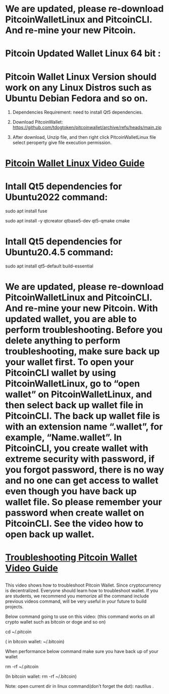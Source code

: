 # We are updated, please re-download PitcoinWalletLinux and PitcoinCLI. And re-mine your new Pitcoin. 
# Pitcoin Updated Wallet Linux 64 bit :

# Pitcoin Wallet Linux Version should work on any Linux Distros such as Ubuntu Debian Fedora and so on.

1. Dependencies Requirement: need to install Qt5 dependencies.

2. Download PitcoinWallet: 
https://github.com/tdogtoken/pitcoinwallet/archive/refs/heads/main.zip

3. After download, Unzip file, and then right click  PitcoinWalletLinux file select peroperty give file execution permission.

# <p> <a href="https://youtu.be/Zk-xp5xiiGY" target="_blank" class="button">Pitcoin Wallet Linux Video Guide</a></P>

# Intall Qt5 dependencies for Ubuntu2022 command:

sudo apt install fuse

sudo apt install -y qtcreator qtbase5-dev qt5-qmake cmake

# Intall Qt5 dependencies for Ubuntu20.4.5 command:

sudo apt install qt5-default build-essential


# We are updated, please re-download PitcoinWalletLinux and PitcoinCLI. And re-mine your new Pitcoin. With updated wallet, you are able to perform troubleshooting. Before you delete anything to perform troubleshooting, make sure back up your wallet first. To open your PitcoinCLI wallet by using PitcoinWalletLinux, go to “open wallet” on PitcoinWalletLinux, and then select back up wallet file in PitcoinCLI. The back up wallet file is with an extension name “.wallet”, for example, “Name.wallet”. In PitcoinCLI, you create wallet with extreme security with password, if you forgot password, there is no way and no one can get access to wallet even though you have back up wallet file. So please remember your password when create wallet on PitcoinCLI. See the video how to open back up wallet.

# <p> <a href="https://youtu.be/mqCbKzpJ8JA" target="_blank" class="button">Troubleshooting Pitcoin Wallet Video Guide</a></P>
This video shows how to troubleshoot Pitcoin Wallet.
Since cryptocurrency is decentralized. Everyone should learn how to troubleshoot wallet.
If you are students, we recommend you memorize all the command include previous videos command, will be very useful in your future to build projects.

Below command going to use on this video: 
(this command works on all crypto wallet such as bitcoin or doge and so on)

cd ~/.pitcoin

( in bitcoin wallet: ~/.bitcoin)

When performance below command make sure you have back up of your wallet

rm -rf ~/.pitcoin

(In bitcoin wallet: rm -rf ~/.bitcoin)

Note: open current dir in linux  command(don’t forget the dot):     nautilus .
